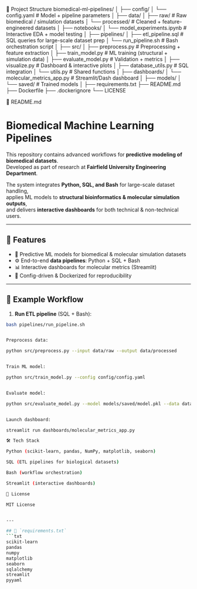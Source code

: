 🔹 Project Structure
biomedical-ml-pipelines/
│
├── config/
│   └── config.yaml                 # Model + pipeline parameters
│
├── data/
│   ├── raw/                        # Raw biomedical / simulation datasets
│   └── processed/                  # Cleaned + feature-engineered datasets
│
├── notebooks/
│   └── model_experiments.ipynb     # Interactive EDA + model testing
│
├── pipelines/
│   ├── etl_pipeline.sql            # SQL queries for large-scale dataset prep
│   └── run_pipeline.sh             # Bash orchestration script
│
├── src/
│   ├── preprocess.py               # Preprocessing + feature extraction
│   ├── train_model.py              # ML training (structural + simulation data)
│   ├── evaluate_model.py           # Validation + metrics
│   ├── visualize.py                # Dashboard & interactive plots
│   ├── database_utils.py           # SQL integration
│   └── utils.py                    # Shared functions
│
├── dashboards/
│   └── molecular_metrics_app.py    # Streamlit/Dash dashboard
│
├── models/
│   └── saved/                      # Trained models
│
├── requirements.txt
├── README.md
├── Dockerfile
├── .dockerignore
└── LICENSE

🔹 README.md
# Biomedical Machine Learning Pipelines

This repository contains advanced workflows for **predictive modeling of biomedical datasets**.  
Developed as part of research at **Fairfield University Engineering Department**.

The system integrates **Python, SQL, and Bash** for large-scale dataset handling,  
applies ML models to **structural bioinformatics & molecular simulation outputs**,  
and delivers **interactive dashboards** for both technical & non-technical users.

---

## 🚀 Features
- 🧬 Predictive ML models for biomedical & molecular simulation datasets  
- ⚙️ End-to-end **data pipelines**: Python + SQL + Bash  
- 📊 Interactive dashboards for molecular metrics (Streamlit)  
- 🔄 Config-driven & Dockerized for reproducibility  

---

## 📂 Example Workflow

1. **Run ETL pipeline** (SQL + Bash):
```bash
bash pipelines/run_pipeline.sh


Preprocess data:

python src/preprocess.py --input data/raw --output data/processed


Train ML model:

python src/train_model.py --config config/config.yaml


Evaluate model:

python src/evaluate_model.py --model models/saved/model.pkl --data data/processed


Launch dashboard:

streamlit run dashboards/molecular_metrics_app.py

🛠️ Tech Stack

Python (scikit-learn, pandas, NumPy, matplotlib, seaborn)

SQL (ETL pipelines for biological datasets)

Bash (workflow orchestration)

Streamlit (interactive dashboards)

📜 License

MIT License


---

## 🔹 `requirements.txt`
```txt
scikit-learn
pandas
numpy
matplotlib
seaborn
sqlalchemy
streamlit
pyyaml
